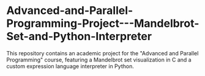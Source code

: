 # Advanced-and-Parallel-Programming-Project---Mandelbrot-Set-and-Python-Interpreter
This repository contains an academic project for the "Advanced and Parallel Programming" course, featuring a Mandelbrot set visualization in C and a custom expression language interpreter in Python.
